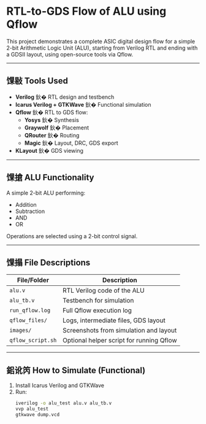 # RTL-to-GDS Flow of ALU using Qflow

This project demonstrates a complete ASIC digital design flow for a simple 2-bit Arithmetic Logic Unit (ALU), starting from Verilog RTL and ending with a GDSII layout, using open-source tools via Qflow.

---

## 馃敡 Tools Used

- **Verilog** 鈥� RTL design and testbench
- **Icarus Verilog + GTKWave** 鈥� Functional simulation
- **Qflow** 鈥� RTL to GDS flow:
  - **Yosys** 鈥� Synthesis
  - **Graywolf** 鈥� Placement
  - **QRouter** 鈥� Routing
  - **Magic** 鈥� Layout, DRC, GDS export
- **KLayout** 鈥� GDS viewing

---

## 馃搶 ALU Functionality

A simple 2-bit ALU performing:
- Addition
- Subtraction
- AND
- OR

Operations are selected using a 2-bit control signal.

---

## 馃搨 File Descriptions

| File/Folder        | Description                                |
|--------------------|--------------------------------------------|
| `alu.v`            | RTL Verilog code of the ALU                |
| `alu_tb.v`         | Testbench for simulation                   |
| `run_qflow.log`    | Full Qflow execution log                   |
| `qflow_files/`     | Logs, intermediate files, GDS layout       |
| `images/`          | Screenshots from simulation and layout     |
| `qflow_script.sh`  | Optional helper script for running Qflow   |

---

## 鈻讹笍 How to Simulate (Functional)

1. Install Icarus Verilog and GTKWave
2. Run:
   ```bash
   iverilog -o alu_test alu.v alu_tb.v
   vvp alu_test
   gtkwave dump.vcd
